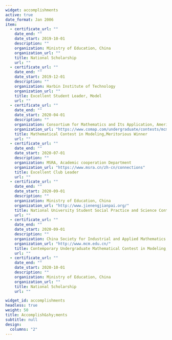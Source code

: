 ```yaml
---
widget: accomplishments
active: true
date_format: Jan 2006
item:
  - certificate_url: ""
    date_end: ""
    date_start: 2019-10-01
    description: ""
    organization: Ministry of Education, China
    organization_url: ""
    title: National Scholarship
    url: ""
  - certificate_url: ""
    date_end: ""
    date_start: 2019-12-01
    description: ""
    organization: Harbin Institute of Technology
    organization_url: ""
    title: Excellent Student Leader, Model
    url: ""
  - certificate_url: ""
    date_end: ""
    date_start: 2020-04-01
    description: ""
    organization: Consortium for Mathematics and Its Application, America
    organization_url: "https://www.comap.com/undergraduate/contests/mcm/contests/2020/results/"
    title: Mathematical Contest in Modeling,Meritorious Winner
    url: ""
  - certificate_url: ""
    date_end: ""
    date_start: 2020-07-01
    description: ""
    organization: MSRA, Academic cooperation Department
    organization_url: "https://www.msra.cn/zh-cn/connections"
    title: Excellent Club Leader
    url: ""
  - certificate_url: ""
    date_end: ""
    date_start: 2020-09-01
    description: ""
    organization: Ministry of Education, China
    organization_url: "http://www.jienengjianpai.org/"
    title: National University Student Social Practice and Science Contest on Energy Saving & Emission Reduction, Second Prize
    url: ""
  - certificate_url: ""
    date_end: ""
    date_start: 2020-09-01
    description: ""
    organization: China Society for Industrial and Applied Mathematics
    organization_url: "http://www.mcm.edu.cn/"
    title: Contemporary Undergraduate Mathematical Contest in Modeling, First Prize
    url: ""
  - certificate_url: ""
    date_end: ""
    date_start: 2020-10-01
    description: ""
    organization: Ministry of Education, China
    organization_url: ""
    title: National Scholarship
    url: ""

widget_id: accomplishments
headless: true
weight: 50
title: Accomplish&shy;ments
subtitle: null
design:
  columns: "2"
---
```

